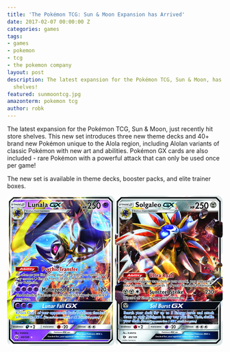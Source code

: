 ```yaml
---
title: 'The Pokémon TCG: Sun & Moon Expansion has Arrived'
date: 2017-02-07 00:00:00 Z
categories: games
tags:
- games
- pokemon
- tcg
- the pokemon company
layout: post
description: The latest expansion for the Pokémon TCG, Sun & Moon, has arrived on
  shelves!
featured: sunmoontcg.jpg
amazonterm: pokemon tcg
author: robk
---
```


The latest expansion for the Pokémon TCG, Sun & Moon, just recently hit store shelves. This new set introduces three new theme decks and 40+ brand new Pokémon unique to the Alola region, including Alolan variants of classic Pokémon with new art and abilities. Pokémon GX cards are also included - rare Pokémon with a powerful attack that can only be used once per game!

The new set is available in theme decks, booster packs, and elite trainer boxes.

![New GX Cards](/images/pokemontcg/sunmoongx.jpg)
